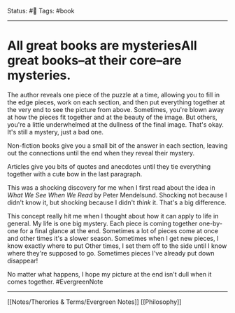 Status: #🌱
Tags: #book 
***
# All great books are mysteriesAll great books–at their core–**are mysteries.**

The author reveals one piece of the puzzle at a time, allowing you to fill in the edge pieces, work on each section, and then put everything together at the very end to see the picture from above. Sometimes, you're blown away at how the pieces fit together and at the beauty of the image. But others, you're a little underwhelmed at the dullness of the final image. That's okay. It's still a mystery, just a bad one.

Non-fiction books give you a small bit of the answer in each section, leaving out the connections until the end when they reveal their mystery.

Articles give you bits of quotes and anecdotes until they tie everything together with a cute bow in the last paragraph.

This was a shocking discovery for me when I first read about the idea in _What We See When We Read_ by Peter Mendelsund. Shocking not because I didn't know it, but shocking because I didn't _think_ it. That's a big difference.

This concept really hit me when I thought about how it can apply to life in general. My life is one big mystery. Each piece is coming together one-by-one for a final glance at the end. Sometimes a lot of pieces come at once and other times it's a slower season. Sometimes when I get new pieces, I know exactly where to put Other times, I set them off to the side until I know where they're supposed to go. Sometimes pieces I've already put down disappear!

No matter what happens, I hope my picture at the end isn't dull when it comes together.
#EvergreenNote 

---
[[Notes/Therories & Terms/Evergreen Notes]]
[[Philosophy]]